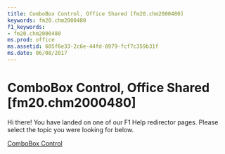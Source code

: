 ```yaml
---
title: ComboBox Control, Office Shared [fm20.chm2000480]
keywords: fm20.chm2000480
f1_keywords:
- fm20.chm2000480
ms.prod: office
ms.assetid: 605f6e33-2c6e-44fd-8979-fcf7c359b31f
ms.date: 06/08/2017
---
```



# ComboBox Control, Office Shared [fm20.chm2000480]

Hi there! You have landed on one of our F1 Help redirector pages. Please select the topic you were looking for below.

[ComboBox Control](http://msdn.microsoft.com/library/8a38a969-9b8c-4ba0-292c-5a3d71ce4553%28Office.15%29.aspx)

